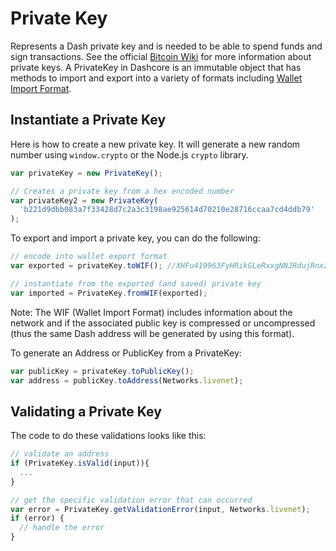 # Private Key

Represents a Dash private key and is needed to be able to spend funds and sign transactions. See the official [Bitcoin Wiki](https://en.bitcoin.it/wiki/Private_key) for more information about private keys. A PrivateKey in Dashcore is an immutable object that has methods to import and export into a variety of formats including [Wallet Import Format](https://en.bitcoin.it/wiki/Wallet_import_format).

## Instantiate a Private Key

Here is how to create a new private key. It will generate a new random number using `window.crypto` or the Node.js `crypto` library.

```javascript
var privateKey = new PrivateKey();

// Creates a private key from a hex encoded number
var privateKey2 = new PrivateKey(
  'b221d9dbb083a7f33428d7c2a3c3198ae925614d70210e28716ccaa7cd4ddb79'
);
```

To export and import a private key, you can do the following:

```javascript
// encode into wallet export format
var exported = privateKey.toWIF(); //XHFu419963FyHRikGLeRxxgNNJRdujRnxz9u8YRFfG5FNeGpfueL

// instantiate from the exported (and saved) private key
var imported = PrivateKey.fromWIF(exported);
```

Note: The WIF (Wallet Import Format) includes information about the network and if the associated public key is compressed or uncompressed (thus the same Dash address will be generated by using this format).

To generate an Address or PublicKey from a PrivateKey:

```javascript
var publicKey = privateKey.toPublicKey();
var address = publicKey.toAddress(Networks.livenet);
```

## Validating a Private Key

The code to do these validations looks like this:

```javascript
// validate an address
if (PrivateKey.isValid(input)){
  ...
}

// get the specific validation error that can occurred
var error = PrivateKey.getValidationError(input, Networks.livenet);
if (error) {
  // handle the error
}
```
